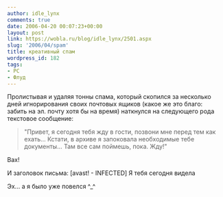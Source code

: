 ```yaml
---
author: idle_lynx
comments: true
date: 2006-04-20 00:07:23+00:00
layout: post
link: https://wobla.ru/blog/idle_lynx/2501.aspx
slug: '2006/04/spam'
title: креативный спам
wordpress_id: 182
tags:
- PC
- Флуд
---
```


Пролистывая и удаляя тонны спама, который скопился за несколько дней игнорирования своих почтовых ящиков (какое же это благо: забить на эл. почту хотя бы на время) наткнулся на следующего рода текстовое сообщение:

> "Привет, я сегодня тебя жду в гости, позвони мне перед тем как ехать... Кстати, в архиве я запоковала необходимые тебе документы... Там все сам поймешь, пока. Жду!"

Вах!

И заголовок письма: [avast! - INFECTED] Я тебя сегодня видела

Эх... а я было уже повелся ^_^
